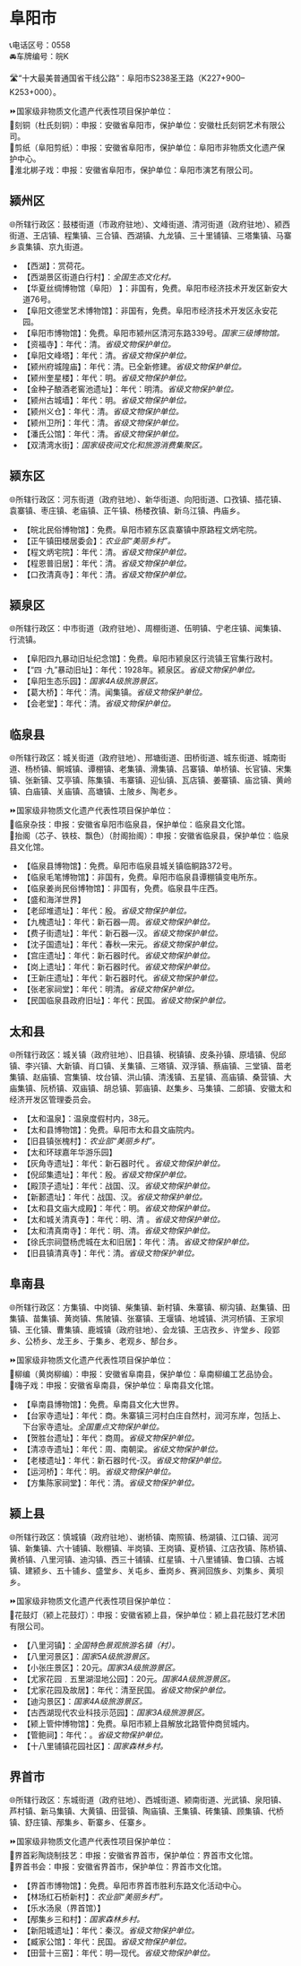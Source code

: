 # 阜阳市  
📞电话区号：0558  
🚘车牌编号：皖K  
  
🛣️“十大最美普通国省干线公路”：阜阳市S238圣王路（K227+900–K253+000）。  
  
⏩国家级非物质文化遗产代表性项目保护单位：  
🔸刻铜（杜氏刻铜）：申报：安徽省阜阳市，保护单位：安徽杜氏刻铜艺术有限公司。  
🔸剪纸（阜阳剪纸）：申报：安徽省阜阳市，保护单位：阜阳市非物质文化遗产保护中心。  
🔸淮北梆子戏：申报：安徽省阜阳市，保护单位：阜阳市演艺有限公司。  

## 颍州区  
🌐所辖行政区：鼓楼街道（市政府驻地）、文峰街道、清河街道（政府驻地）、颍西街道、王店镇、程集镇、三合镇、西湖镇、九龙镇、三十里铺镇、三塔集镇、马寨乡袁集镇、京九街道。  
  
* 【西湖】：赏荷花。  
* 【西湖景区街道白行村】：*全国生态文化村。*  
* 【华夏丝绸博物馆（阜阳） 】：非国有，免费。阜阳市经济技术开发区新安大道76号。  
* 【阜阳文德堂艺术博物馆】：非国有，免费。阜阳市经济技术开发区永安花园。  
* 【阜阳市博物馆】：免费。阜阳市颍州区清河东路339号。*国家三级博物馆。*  
* 【资福寺】：年代：清。*省级文物保护单位。*
* 【阜阳文峰塔】：年代：清。*省级文物保护单位。*
* 【颍州府城隍庙】：年代：清。已全新修建。*省级文物保护单位。*
* 【颍州奎星楼】：年代：明。*省级文物保护单位。*
* 【金种子酿酒老窖池遗址】：年代：明清。*省级文物保护单位。*  
* 【颍州古城墙】：年代：明。*省级文物保护单位。*
* 【颍州义仓】：年代：清。*省级文物保护单位。*
* 【颍州卫所】：年代：清。*省级文物保护单位。*
* 【潘氏公馆】：年代：清。*省级文物保护单位。*  
* 【双清湾水街】：*国家级夜间文化和旅游消费集聚区。*
  
## 颍东区  
🌐所辖行政区：河东街道（政府驻地）、新华街道、向阳街道、口孜镇、插花镇、袁寨镇、枣庄镇、老庙镇、正午镇、杨楼孜镇、新乌江镇、冉庙乡。  
  
* 【皖北民俗博物馆】：免费。阜阳市颍东区袁寨镇中原路程文炳宅院。  
* 【正午镇田楼居委会】：*农业部“美丽乡村”。*  
* 【程文炳宅院】：年代：清。*省级文物保护单位。*
* 【程恩普旧居】：年代：清。*省级文物保护单位。*
* 【口孜清真寺】：年代：清。*省级文物保护单位。*  

## 颍泉区  
🌐所辖行政区：中市街道（政府驻地）、周棚街道、伍明镇、宁老庄镇、闻集镇、行流镇。  
  
* 【阜阳四九暴动旧址纪念馆】：免费。阜阳市颍泉区行流镇王官集行政村。  
* 【“四 ·九”暴动旧址】：年代：1928年。颍泉区。*省级文物保护单位。*
* 【阜阳生态乐园】：*国家4A级旅游景区。*  
* 【葛大桥】：年代：清。闻集镇。*省级文物保护单位。*
* 【会老堂】：年代：清。*省级文物保护单位。*  

## 临泉县  
🌐所辖行政区：城关街道（政府驻地）、邢塘街道、田桥街道、城东街道、城南街道、杨桥镇、鲖城镇、谭棚镇、老集镇、滑集镇、吕寨镇、单桥镇、长官镇、宋集镇、张新镇、艾亭镇、陈集镇、韦寨镇、迎仙镇、瓦店镇、姜寨镇、庙岔镇、黄岭镇、白庙镇、关庙镇、高塘镇、土陂乡、陶老乡。  
  
⏩国家级非物质文化遗产代表性项目保护单位：  
🔸临泉杂技：申报：安徽省阜阳市临泉县，保护单位：临泉县文化馆。  
🔸抬阁（芯子、铁枝、飘色）（肘阁抬阁）：申报：安徽省临泉县，保护单位：临泉县文化馆。  
  
* 【临泉县博物馆】：免费。阜阳市临泉县城关镇临鲖路372号。  
* 【临泉毛笔博物馆】：非国有，免费。阜阳市临泉县谭棚镇变电所东。  
* 【临泉姜尚民俗博物馆】：非国有，免费。临泉县牛庄西。  
* 【盛和海洋世界】  
* 【老邱堆遗址】：年代：殷。*省级文物保护单位。*
* 【九槐遗址】：年代：新石器—周。*省级文物保护单位。*
* 【费子街遗址】：年代：新石器—汉。*省级文物保护单位。*
* 【沈子国遗址】：年代：春秋—宋元。*省级文物保护单位。*
* 【宫庄遗址】：年代：新石器时代。*省级文物保护单位。*
* 【岗上遗址】：年代：新石器时代。*省级文物保护单位。*
* 【王新庄遗址】：年代：新石器时代。*省级文物保护单位。*
* 【张老家祠堂】：年代：明清。*省级文物保护单位。*
* 【民国临泉县政府旧址】：年代：民国。*省级文物保护单位。*  

## 太和县  
🌐所辖行政区：城关镇（政府驻地）、旧县镇、税镇镇、皮条孙镇、原墙镇、倪邱镇、李兴镇、大新镇、肖口镇、关集镇、三塔镇、双浮镇、蔡庙镇、三堂镇、苗老集镇、赵庙镇、宫集镇、坟台镇、洪山镇、清浅镇、五星镇、高庙镇、桑营镇、大庙集镇、阮桥镇、双庙镇、胡总镇、郭庙镇、赵集乡、马集镇、二郎镇、安徽太和经济开发区管理委员会。  
  
* 【太和温泉】：温泉度假村内，38元。  
* 【太和县博物馆】：免费。阜阳市太和县文庙院内。  
* 【旧县镇张槐村】：*农业部“美丽乡村”。*  
* 【太和环球嘉年华游乐园】  
* 【灰角寺遗址】：年代：新石器时代 。*省级文物保护单位。*
* 【倪邱集遗址】：年代：殷。*省级文物保护单位。*
* 【殿顶子遗址】：年代：战国、汉。*省级文物保护单位。*
* 【新郪遗址】：年代：战国、汉。*省级文物保护单位。*
* 【太和县文庙大成殿】：年代：明。*省级文物保护单位。*
* 【太和城关清真寺】：年代：明、清 。*省级文物保护单位。*
* 【太和清真南寺】：年代：明、清。*省级文物保护单位。*
* 【徐氏宗祠暨杨虎城在太和旧居】：年代：清。*省级文物保护单位。*
* 【旧县镇清真寺】：年代：清。*省级文物保护单位。*

## 阜南县  
🌐所辖行政区：方集镇、中岗镇、柴集镇、新村镇、朱寨镇、柳沟镇、赵集镇、田集镇、苗集镇、黄岗镇、焦陂镇、张寨镇、王堰镇、地城镇、洪河桥镇、王家坝镇、王化镇、曹集镇、鹿城镇（政府驻地）、会龙镇、王店孜乡、许堂乡、段郢乡、公桥乡、龙王乡、于集乡、老观乡、郜台乡。  
  
⏩国家级非物质文化遗产代表性项目保护单位：  
🔸柳编（黄岗柳编）：申报：安徽省阜南县，保护单位：阜南柳编工艺品协会。  
🔸嗨子戏：申报：安徽省阜南县，保护单位：阜南县文化馆。  
  
* 【阜南县博物馆】：免费。阜南县文化大世界。  
* 【台家寺遗址】：年代：商。朱寨镇三河村白庄自然村，润河东岸，包括上、下台家寺遗址。*全国重点文物保护单位。*  
* 【贺胜台遗址】：年代：商周。*省级文物保护单位。*
* 【清凉寺遗址】：年代：周、南朝梁。*省级文物保护单位。*
* 【老楼遗址】：年代：新石器时代-汉。*省级文物保护单位。*
* 【运河桥】：年代：明。*省级文物保护单位。*
* 【方集陈家祠堂】：年代：清。*省级文物保护单位。*  

## 颍上县  
🌐所辖行政区：慎城镇（政府驻地）、谢桥镇、南照镇、杨湖镇、江口镇、润河镇、新集镇、六十铺镇、耿棚镇、半岗镇、王岗镇、夏桥镇、江店孜镇、陈桥镇、黄桥镇、八里河镇、迪沟镇、西三十铺镇、红星镇、十八里铺镇、鲁口镇、古城镇、建颍乡、五十铺乡、盛堂乡、关屯乡、垂岗乡、赛涧回族乡、刘集乡、黄坝乡。  
  
⏩国家级非物质文化遗产代表性项目保护单位：  
🔸花鼓灯（颍上花鼓灯）：申报：安徽省颍上县，保护单位：颍上县花鼓灯艺术团有限公司。  
  
* 【八里河镇】：*全国特色景观旅游名镇（村）。*  
* 【八里河景区】：*国家5A级旅游景区。*  
* 【小张庄景区】：20元。*国家3A级旅游景区。*  
* 【尤家花园﹒五里湖湿地公园】：20元。*国家4A级旅游景区。*  
* 【尤家花园及故居】：年代：清至民国。*省级文物保护单位。*
* 【迪沟景区】：*国家4A级旅游景区。*  
* 【古西湖现代农业科技示范园】：*国家3A级旅游景区。*  
* 【颍上管仲博物馆】：免费。阜阳市颍上县解放北路管仲商贸城内。  
* 【管鲍祠】：年代：。*省级文物保护单位。*
* 【十八里铺镇花园社区】：*国家森林乡村。*  

## 界首市  
🌐所辖行政区：东城街道（政府驻地）、西城街道、颍南街道、光武镇、泉阳镇、芦村镇、新马集镇、大黄镇、田营镇、陶庙镇、王集镇、砖集镇、顾集镇、代桥镇、舒庄镇、邴集乡、靳寨乡、任寨乡。  
  
⏩国家级非物质文化遗产代表性项目保护单位：  
🔸界首彩陶烧制技艺：申报：安徽省界首市，保护单位：界首市文化馆。  
🔸界首书会：申报：安徽省界首市，保护单位：界首市文化馆。  
  
* 【界首市博物馆】：免费。阜阳市界首市胜利东路文化活动中心。  
* 【林场红石桥新村】：*农业部“美丽乡村”。*  
* 【乐水汤泉（界首馆）】  
* 【邴集乡三和村】：*国家森林乡村。*  
* 【新阳城遗址】：年代：秦汉。*省级文物保护单位。*
* 【臧家公馆】：年代：民国。*省级文物保护单位。*
* 【田营十三窑】：年代：明—现代。*省级文物保护单位。*